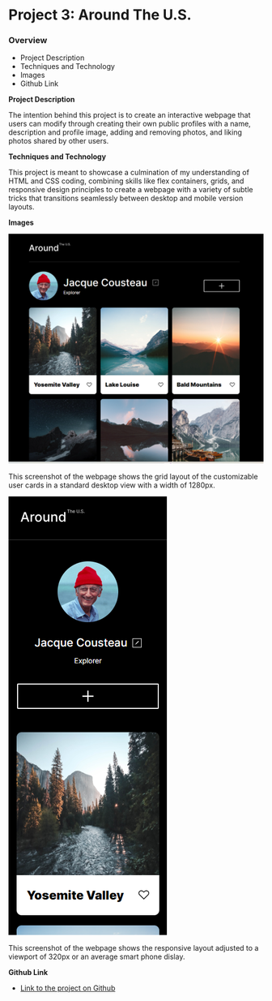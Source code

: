 # Project 3: Around The U.S.

### Overview

- Project Description
- Techniques and Technology
- Images
- Github Link

**Project Description**

The intention behind this project is to create an interactive webpage that users can modify through creating their own public profiles with a name, description and profile image, adding and removing photos, and liking photos shared by other users.

**Techniques and Technology**

This project is meant to showcase a culmination of my understanding of HTML and CSS coding, combining skills like flex containers, grids, and responsive design principles to create a webpage with a variety of subtle tricks that transitions seamlessly between desktop and mobile version layouts.

**Images**

![webpage at 1280](./images/1400-max-w.png)

This screenshot of the webpage shows the grid layout of the customizable user cards in a standard desktop view with a width of 1280px.

![webpage at 320px](./images/480-max-w.png)

This screenshot of the webpage shows the responsive layout adjusted to a viewport of 320px or an average smart phone dislay.

**Github Link**

- [Link to the project on Github](https://github.com/anthonyzisa/se_project_aroundtheus)
